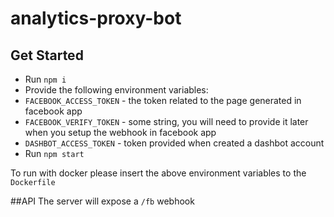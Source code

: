 analytics-proxy-bot
================

## Get Started
- Run `npm i` 
- Provide the following environment variables:
 - `FACEBOOK_ACCESS_TOKEN` - the token related to the page generated in facebook app
 - `FACEBOOK_VERIFY_TOKEN` - some string, you will need to provide it later when you setup the webhook in facebook app
 - `DASHBOT_ACCESS_TOKEN` - token provided when created a dashbot account
- Run `npm start`
 
To run with docker please insert the above environment variables to the `Dockerfile`

##API
The server will expose a `/fb` webhook